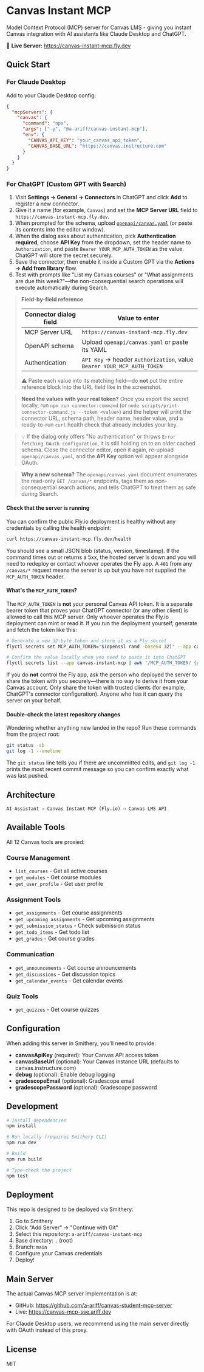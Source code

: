 # Canvas Instant MCP

Model Context Protocol (MCP) server for Canvas LMS - giving you instant Canvas integration with AI assistants like Claude Desktop and ChatGPT.

🚀 **Live Server:** https://canvas-instant-mcp.fly.dev

## Quick Start

### For Claude Desktop

Add to your Claude Desktop config:

```json
{
  "mcpServers": {
    "canvas": {
      "command": "npx",
      "args": ["-y", "@a-ariff/canvas-instant-mcp"],
      "env": {
        "CANVAS_API_KEY": "your_canvas_api_token",
        "CANVAS_BASE_URL": "https://canvas.instructure.com"
      }
    }
  }
}
```

### For ChatGPT (Custom GPT with Search)

1. Visit **Settings → General → Connectors** in ChatGPT and click **Add** to register a new connector.
2. Give it a name (for example, `Canvas`) and set the **MCP Server URL** field to `https://canvas-instant-mcp.fly.dev`.
3. When prompted for the schema, upload [`openapi/canvas.yaml`](openapi/canvas.yaml) (or paste its contents into the editor window).
4. When the dialog asks about authentication, pick **Authentication required**, choose **API Key** from the dropdown, set the header name to `Authorization`, and paste `Bearer YOUR_MCP_AUTH_TOKEN` as the value. ChatGPT will store the secret securely.
5. Save the connector, then enable it inside a Custom GPT via the **Actions → Add from library** flow.
6. Test with prompts like "List my Canvas courses" or "What assignments are due this week?"—the non-consequential search operations will execute automatically during Search.

> **Field-by-field reference**
>
> | Connector dialog field | Value to enter |
> | --- | --- |
> | MCP Server URL | `https://canvas-instant-mcp.fly.dev` |
> | OpenAPI schema | Upload `openapi/canvas.yaml` or paste its YAML |
> | Authentication | `API Key` → header `Authorization`, value `Bearer YOUR_MCP_AUTH_TOKEN` |
>
> ⚠️ Paste each value into its matching field—do **not** put the entire reference block into the URL field like in the screenshot.

> **Need the values with your real token?** Once you export the secret locally, run `npm run connector:command` (or `node scripts/print-connector-command.js --token <value>`) and the helper will print the connector URL, schema path, header name, header value, and a ready-to-run `curl` health check that already includes your key.

> 💡 If the dialog only offers "No authentication" or throws `Error fetching OAuth configuration`, it is still holding on to an older cached schema. Close the connector editor, open it again, re-upload `openapi/canvas.yaml`, and the **API Key** option will appear alongside OAuth.

> **Why a new schema?** The `openapi/canvas.yaml` document enumerates the read-only `GET /canvas/*` endpoints, tags them as non-consequential search actions, and tells ChatGPT to treat them as safe during Search.

#### Check that the server is running

You can confirm the public Fly.io deployment is healthy without any credentials by calling the health endpoint:

```bash
curl https://canvas-instant-mcp.fly.dev/health
```

You should see a small JSON blob (status, version, timestamp). If the command times out or returns a 5xx, the hosted server is down and you will need to redeploy or contact whoever operates the Fly app. A `401` from any `/canvas/*` request means the server is up but you have not supplied the `MCP_AUTH_TOKEN` header.

#### What's the `MCP_AUTH_TOKEN`?

The `MCP_AUTH_TOKEN` is **not** your personal Canvas API token. It is a separate bearer token that proves your ChatGPT connector (or any other client) is allowed to call this MCP server. Only whoever operates the Fly.io deployment can mint or read it. If you run the deployment yourself, generate and fetch the token like this:

```bash
# Generate a new 32-byte token and store it as a Fly secret
flyctl secrets set MCP_AUTH_TOKEN="$(openssl rand -base64 32)" --app canvas-instant-mcp

# Confirm the value locally when you need to paste it into ChatGPT
flyctl secrets list --app canvas-instant-mcp | awk '/MCP_AUTH_TOKEN/ {print $3}'
```

If you do **not** control the Fly app, ask the person who deployed the server to share the token with you securely—there is no way to derive it from your Canvas account. Only share the token with trusted clients (for example, ChatGPT's connector configuration). Anyone who has it can query the server on your behalf.

#### Double-check the latest repository changes

Wondering whether anything new landed in the repo? Run these commands from the project root:

```bash
git status -sb
git log -1 --oneline
```

The `git status` line tells you if there are uncommitted edits, and `git log -1` prints the most recent commit message so you can confirm exactly what was last pushed.

## Architecture

```
AI Assistant → Canvas Instant MCP (Fly.io) → Canvas LMS API
```

## Available Tools

All 12 Canvas tools are proxied:

### Course Management
- `list_courses` - Get all active courses
- `get_modules` - Get course modules
- `get_user_profile` - Get user profile

### Assignment Tools
- `get_assignments` - Get course assignments
- `get_upcoming_assignments` - Get upcoming assignments
- `get_submission_status` - Check submission status
- `get_todo_items` - Get todo list
- `get_grades` - Get course grades

### Communication
- `get_announcements` - Get course announcements
- `get_discussions` - Get discussion topics
- `get_calendar_events` - Get calendar events

### Quiz Tools
- `get_quizzes` - Get course quizzes

## Configuration

When adding this server in Smithery, you'll need to provide:

- **canvasApiKey** (required): Your Canvas API access token
- **canvasBaseUrl** (optional): Your Canvas instance URL (defaults to canvas.instructure.com)
- **debug** (optional): Enable debug logging
- **gradescopeEmail** (optional): Gradescope email
- **gradescopePassword** (optional): Gradescope password

## Development

```bash
# Install dependencies
npm install

# Run locally (requires Smithery CLI)
npm run dev

# Build
npm run build

# Type-check the project
npm test
```

## Deployment

This repo is designed to be deployed via Smithery:

1. Go to Smithery
2. Click "Add Server" → "Continue with Git"
3. Select this repository: `a-ariff/canvas-instant-mcp`
4. Base directory: `.` (root)
5. Branch: `main`
6. Configure your Canvas credentials
7. Deploy!

## Main Server

The actual Canvas MCP server implementation is at:
- GitHub: https://github.com/a-ariff/canvas-student-mcp-server
- Live: https://canvas-mcp-sse.ariff.dev

For Claude Desktop users, we recommend using the main server directly with OAuth instead of this proxy.

## License

MIT
